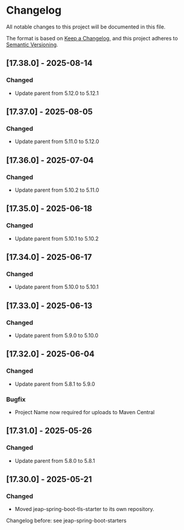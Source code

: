 # Changelog

All notable changes to this project will be documented in this file.

The format is based on [Keep a Changelog](https://keepachangelog.com/en/1.0.0/), and this project adheres
to [Semantic Versioning](https://semver.org/spec/v2.0.0.html).

## [17.38.0] - 2025-08-14

### Changed

- Update parent from 5.12.0 to 5.12.1

## [17.37.0] - 2025-08-05

### Changed

- Update parent from 5.11.0 to 5.12.0

## [17.36.0] - 2025-07-04

### Changed

- Update parent from 5.10.2 to 5.11.0

## [17.35.0] - 2025-06-18

### Changed

- Update parent from 5.10.1 to 5.10.2

## [17.34.0] - 2025-06-17

### Changed

- Update parent from 5.10.0 to 5.10.1

## [17.33.0] - 2025-06-13

### Changed

- Update parent from 5.9.0 to 5.10.0

## [17.32.0] - 2025-06-04

### Changed

- Update parent from 5.8.1 to 5.9.0

### Bugfix

- Project Name now required for uploads to Maven Central

## [17.31.0] - 2025-05-26

### Changed

- Update parent from 5.8.0 to 5.8.1

## [17.30.0] - 2025-05-21

### Changed

- Moved jeap-spring-boot-tls-starter to its own repository.


Changelog before: see jeap-spring-boot-starters
